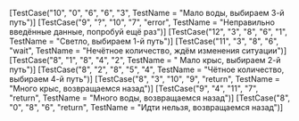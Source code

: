 [TestCase("10", "0", "6", "6", "3", TestName = "Мало воды, выбираем 3-й путь")]
[TestCase("9", "?", "10", "7", "error", TestName = "Неправильно введённые данные, попробуй ещё раз")]
[TestCase("12", "3", "8", "6", "1", TestName = "Светло, выбираем 1-й путь")]
[TestCase("11", "3", "8", "6", "wait", TestName = "Нечётное количество, ждём изменения ситуации")]
[TestCase("8", "1", "8", "4", "2", TestName = " Мало крыс, выбираем 2-й путь")]
[TestCase("8", "2", "8", "5", "4", TestName = "Чётное количество, выбираем 4-й путь")]
[TestCase("8", "3", "10", "9", "return", TestName = "Много крыс, возвращаемся назад")]
[TestCase("9", "4", "11", "7", "return", TestName = "Много воды, возвращаемся назад")]
[TestCase("8", "0", "8", "6", "return", TestName = "Идти нельзя, возвращаемся назад")]
